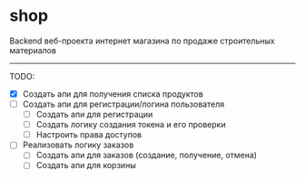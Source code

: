 # shop
Backend веб-проекта интернет магазина по продаже строительных материалов
____
TODO:
- [X] Создать апи для получения списка продуктов
- [ ] Cоздать апи для регистрации/логина пользователя
    - [ ] Создать апи для регистрации
    - [ ] Создать логику создания токена и его проверки
    - [ ] Настроить права доступов
- [ ] Реализовать логику заказов
    - [ ] Создать апи для заказов (создание, получение, отмена)
    - [ ] Создать апи для корзины
